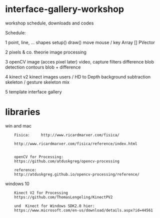 # interface-gallery-workshop
workshop schedule, downloads and codes

Schedule:

1   point, line, ... shapes
    setup()
    draw()
    move
    mouse / key
    Array []
    PVector
    
2   pixels & co.
    theorie
    image processing
    
3   openCV
    image (acces pixel later)
    video, capture
    filters
    difference
    blob detection
    contours
    blob + difference
    
4   kinect v2
    kinect images
    users / HD to Depth
    background subtraction
    skeleton / gesture
    skeleton mix
    
5   template interface gallery

# libraries

win and mac

        Fisica: 	http://www.ricardmarxer.com/fisica/

        http://www.ricardmarxer.com/fisica/reference/index.html


        openCV for Processing:
        https://github.com/atduskgreg/opencv-processing

        reference:
        http://atduskgreg.github.io/opencv-processing/reference/
        
windows 10   

        Kinect V2 for Processing 
        https://github.com/ThomasLengeling/KinectPV2

        und  Kinect for Windows SDK2.0 hier:
        https://www.microsoft.com/en-us/download/details.aspx?id=44561
    
